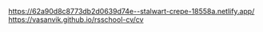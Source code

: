 https://62a90d8c8773db2d0639d74e--stalwart-crepe-18558a.netlify.app/
https://vasanvik.github.io/rsschool-cv/cv
